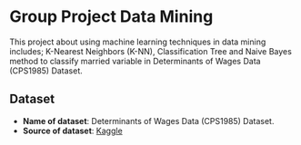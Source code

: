 # Group Project Data Mining

This project about using machine learning techniques in data mining includes; K-Nearest Neighbors (K-NN), Classification Tree and Naive Bayes method to classify married variable in Determinants of Wages Data (CPS1985) Dataset.

## Dataset
- **Name of dataset**: Determinants of Wages Data (CPS1985) Dataset.
- **Source of dataset**: [Kaggle](https://www.kaggle.com/datasets/avikdas2021/determinants-of-wages-data-cps-1985)
